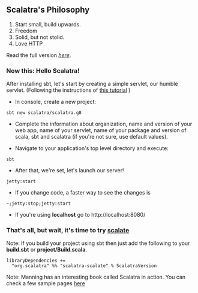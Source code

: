 ## Scalatra's Philosophy
1. Start small, build upwards.
2. Freedom
3. Solid, but not stolid.
4. Love HTTP

Read the full version [*here*](http://scalatra.org/guides/2.6/scalatra-philosophy.html).

### Now this: Hello Scalatra!
After installing sbt, let's start by creating a simple servlet, our humble servlet. (Following the instructions of [this tutorial](http://scalatra.org/getting-started/first-project.html) )

* In console, create a new project:
```
sbt new scalatra/scalatra.g8
```

* Complete the information about organization, name and version of your web app, name of your servlet, name of your package and version of scala, sbt and scalatra (if you're not sure, use default values).

* Navigate to your application's top level directory and execute:
```
sbt
```

* After that, we're set, let's launch our server!
```
jetty:start
```

* If you change code, a faster way to see the changes is 
```
~;jetty:stop;jetty:start
```

* If you're using __localhost__ go to http://localhost:8080/
### That's all, but wait, it's time to try [__scalate__](https://github.com/scalate/scalate "Scalate is a Scala based template engine which supports HAML, Mustache and JSP, Erb and Velocity style syntaxes.")

Note: If you build your project using sbt then just add the following to your **build.sbt** or **project/Build.scala**.
```
libraryDependencies +=
  "org.scalatra" %% "scalatra-scalate" % ScalatraVersion
```
Note: Manning has an interesting book called Scalatra in action. You can check a few sample pages [here](http://freecontent.manning.com/wp-content/uploads/introducing-scalatra.pdf)
